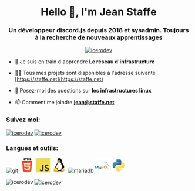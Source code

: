 <h1 align="center">Hello 👋, I'm Jean Staffe</h1>
<h3 align="center">Un développeur discord.js depuis 2018 et sysadmin. Toujours à la recherche de nouveaux apprentissages
</h3>
<p align="center">
    <a href="https://discord.com/users/495874584650842123" target="blank"><img
            style="margin-left:auto; margin-right:auto;"
            src="https://discord.c99.nl/widget/theme-3/495874584650842123.png" alt="icerodev" height="80" /></a>
</p>


- 🌱 Je suis en train d'apprendre **Le réseau d'infrastructure**

- 👨‍💻 Tous mes projets sont disponibles à l'adresse suivante [https://staffe.net](https://staffe.net)

- 💬 Posez-moi des questions sur **les infrastructures linux**

- 📫 Comment me joindre **jean@staffe.net**

<h3 align="left">Suivez moi:</h3>
<p align="left">
    <a href="https://twitter.com/icerodev" target="blank"><img align="center"
            src="https://cdn.icon-icons.com/icons2/122/PNG/512/twitter_socialnetwork_20007.png" alt="icerodev"
            height="40" /></a> <a href="https://discord.com/users/495874584650842123" target="blank"><img align="center"
            src="https://cdn.icon-icons.com/icons2/2108/PNG/512/discord_icon_130958.png" alt="icerodev"
            height="40" /></a>
</p>

<h3 align="left">Langues et outils:</h3>
<p align="left"> <a href="https://git-scm.com/" target="_blank"> <img
            src="https://www.vectorlogo.zone/logos/git-scm/git-scm-icon.svg" alt="git" width="40" height="40" /> </a> <a
        href="https://www.w3.org/html/" target="_blank"> <img
            src="https://raw.githubusercontent.com/devicons/devicon/master/icons/html5/html5-original-wordmark.svg"
            alt="html5" width="40" height="40" /> </a> <a href="https://developer.mozilla.org/en-US/docs/Web/JavaScript"
        target="_blank"> <img
            src="https://raw.githubusercontent.com/devicons/devicon/master/icons/javascript/javascript-original.svg"
            alt="javascript" width="40" height="40" /> </a> <a href="https://www.linux.org/" target="_blank"> <img
            src="https://raw.githubusercontent.com/devicons/devicon/master/icons/linux/linux-original.svg" alt="linux"
            width="40" height="40" /> </a> <a href="https://mariadb.org/" target="_blank"> <img
            src="https://www.vectorlogo.zone/logos/mariadb/mariadb-icon.svg" alt="mariadb" width="40" height="40" />
    </a> <a href="https://www.mysql.com/" target="_blank"> <img
            src="https://raw.githubusercontent.com/devicons/devicon/master/icons/mysql/mysql-original-wordmark.svg"
            alt="mysql" width="40" height="40" /> </a> <a href="https://www.python.org" target="_blank"> <img
            src="https://raw.githubusercontent.com/devicons/devicon/master/icons/python/python-original.svg"
            alt="python" width="40" height="40" /> </a> </p>

<p><img align="left"
        src="https://github-readme-stats.vercel.app/api/top-langs/?username=IceroDev&theme=radical&langs_count=3&count_private=true&locale=fr"
        alt="icerodev" /></p>

<p>&nbsp;<img align="center"
        src="https://github-readme-stats.vercel.app/api?username=IceroDev&theme=radical&show_icons=true&locale=fr&count_private=true"
        alt="icerodev" /></p>
